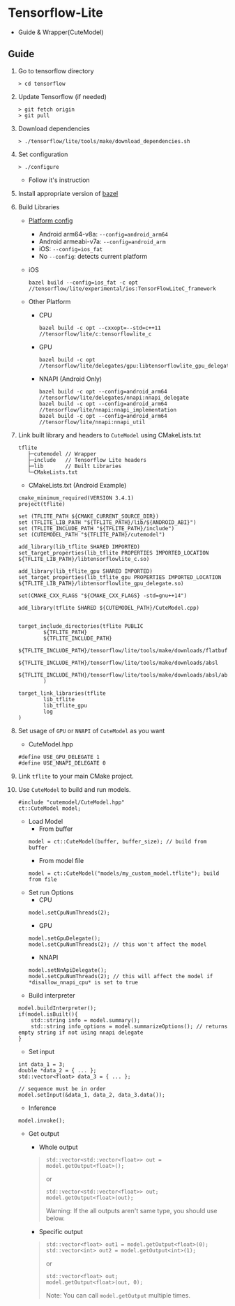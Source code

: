 # Tensorflow-Lite
* Guide &amp; Wrapper(CuteModel)


## Guide

1. Go to tensorflow directory
    ```
    > cd tensorflow
   ```
2. Update Tensorflow (if needed)
    ```
   > git fetch origin
   > git pull
   ```

3. Download dependencies
   ```
   > ./tensorflow/lite/tools/make/download_dependencies.sh
   ```

4. Set configuration
    ```
   > ./configure
   ```
   * Follow it's instruction
   
5. Install appropriate version of [bazel](https://docs.bazel.build/versions/master/install.html)

6. Build Libraries
    * [Platform config](https://github.com/tensorflow/tensorflow/blob/master/.bazelrc#L91)
        * Android arm64-v8a: `--config=android_arm64`
        * Android armeabi-v7a: `--config=android_arm`
        * iOS: `--config=ios_fat`
        * No `--config`: detects current platform
        
    * iOS
        ```
        bazel build --config=ios_fat -c opt //tensorflow/lite/experimental/ios:TensorFlowLiteC_framework
        ```
        
    * Other Platform
        
        * CPU
            ```
            bazel build -c opt --cxxopt=--std=c++11 //tensorflow/lite/c:tensorflowlite_c
            ```
          
        * GPU
            ```
            bazel build -c opt //tensorflow/lite/delegates/gpu:libtensorflowlite_gpu_delegate.so
            ```
          
        * NNAPI (Android Only)
            ```
            bazel build -c opt --config=android_arm64 //tensorflow/lite/delegates/nnapi:nnapi_delegate
            bazel build -c opt --config=android_arm64 //tensorflow/lite/nnapi:nnapi_implementation
            bazel build -c opt --config=android_arm64 //tensorflow/lite/nnapi:nnapi_util
            ```
          
7. Link built library and headers to `CuteModel` using CMakeLists.txt

    ```
    tflite
       ├─cutemodel // Wrapper
       ├─include   // Tensorflow Lite headers
       ├─lib       // Built Libraries
       └─CMakeLists.txt
    ```

    * CMakeLists.txt (Android Example)
    ```
    cmake_minimum_required(VERSION 3.4.1)
    project(tflite)

    set (TFLITE_PATH ${CMAKE_CURRENT_SOURCE_DIR})
    set (TFLITE_LIB_PATH "${TFLITE_PATH}/lib/${ANDROID_ABI}")
    set (TFLITE_INCLUDE_PATH "${TFLITE_PATH}/include")
    set (CUTEMODEL_PATH "${TFLITE_PATH}/cutemodel")
    
    add_library(lib_tflite SHARED IMPORTED)
    set_target_properties(lib_tflite PROPERTIES IMPORTED_LOCATION ${TFLITE_LIB_PATH}/libtensorflowlite_c.so)
    
    add_library(lib_tflite_gpu SHARED IMPORTED)
    set_target_properties(lib_tflite_gpu PROPERTIES IMPORTED_LOCATION ${TFLITE_LIB_PATH}/libtensorflowlite_gpu_delegate.so)
    
    set(CMAKE_CXX_FLAGS "${CMAKE_CXX_FLAGS} -std=gnu++14")
    
    add_library(tflite SHARED ${CUTEMODEL_PATH}/CuteModel.cpp)
    
    
    target_include_directories(tflite PUBLIC
            ${TFLITE_PATH}
            ${TFLITE_INCLUDE_PATH}
            ${TFLITE_INCLUDE_PATH}/tensorflow/lite/tools/make/downloads/flatbuffers/include
            ${TFLITE_INCLUDE_PATH}/tensorflow/lite/tools/make/downloads/absl
            ${TFLITE_INCLUDE_PATH}/tensorflow/lite/tools/make/downloads/absl/absl
            )
    
    target_link_libraries(tflite
            lib_tflite
            lib_tflite_gpu
            log
    )
    ```
    
8. Set usage of `GPU` or `NNAPI` of `CuteModel` as you want
    * CuteModel.hpp
    ```
    #define USE_GPU_DELEGATE 1
    #define USE_NNAPI_DELEGATE 0
    ```
    
9. Link `tflite` to your main CMake project.

10. Use `CuteModel` to build and run models.

    ```
    #include "cutemodel/CuteModel.hpp"
    ct::CuteModel model;
    ```
    
    * Load Model
        * From buffer
        ```
        model = ct::CuteModel(buffer, buffer_size); // build from buffer
        ```
        * From model file
        ```
        model = ct::CuteModel("models/my_custom_model.tflite"); build from file
        ```
    * Set run Options
        * CPU
        ```
        model.setCpuNumThreads(2);
        ```
        * GPU
        ```
        model.setGpuDelegate();
        model.setCpuNumThreads(2); // this won't affect the model
        ```
        * NNAPI
        ```
        model.setNnApiDelegate();
        model.setCpuNumThreads(2); // this will affect the model if *disallow_nnapi_cpu* is set to true
        ```
    * Build interpreter
    ```
    model.buildInterpreter();
    if(model.isBuilt(){
        std::string info = model.summary();
        std::string info_options = model.summarizeOptions(); // returns empty string if not using nnapi delegate
    }
    ```      

    * Set input
    ```
    int data_1 = 3;
    double *data_2 = { ... };
    std::vector<float> data_3 = { ... };
    
    // sequence must be in order
    model.setInput(&data_1, data_2, data_3.data());
    ```
    * Inference
    ```
    model.invoke();
    ```
    
    * Get output
        * Whole output
        > ```
        > std::vector<std::vector<float>> out = model.getOutput<float>();
        > ```
        > or
        > ```
        > std::vector<std::vector<float>> out;
        > model.getOutput<float>(out);
        > ```
        >
        > Warning: If the all outputs aren't same type, you should use below.
      
        * Specific output
        > ```
        > std::vector<float> out1 = model.getOutput<float>(0);
        > std::vector<int> out2 = model.getOutput<int>(1);
        > ```
        > or
        > ```
        > std::vector<float> out;
        > model.getOutput<float>(out, 0);
        > ```
        >
        > Note: You can call `model.getOutput` multiple times.
      
    